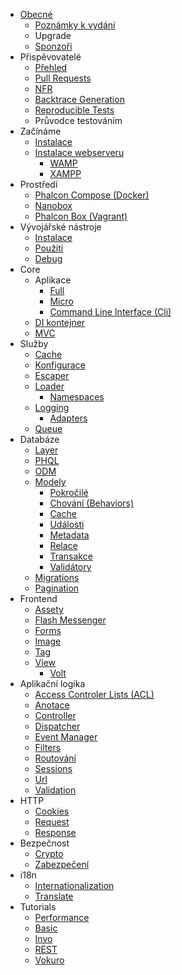 - [Obecné](/[[language]]/[[version]]/introduction) 
    - [Poznámky k vydání](/[[language]]/[[version]]/release-notes)
    - Upgrade
    - [Sponzoři](/[[language]]/[[version]]/sponsors)
- Přispěvovatelé 
    - [Přehled](/[[language]]/[[version]]/contributions)
    - [Pull Requests](/[[language]]/[[version]]/new-pull-request)
    - [NFR](/[[language]]/[[version]]/new-feature-request)
    - [Backtrace Generation](/[[language]]/[[version]]/generating-backtrace)
    - [Reproducible Tests](/[[language]]/[[version]]/reproducible-tests)
    - Průvodce testováním
- Začínáme 
    - [Instalace](/[[language]]/[[version]]/installation)
    - [Instalace webserveru](/[[language]]/[[version]]/webserver-setup) 
        - [WAMP](/[[language]]/[[version]]/webserver-wamp)
        - [XAMPP](/[[language]]/[[version]]/webserver-xampp)
- Prostředí 
    - [Phalcon Compose (Docker)](/[[language]]/[[version]]/environments-docker)
    - [Nanobox](/[[language]]/[[version]]/environments-nanobox)
    - [Phalcon Box (Vagrant)](/[[language]]/[[version]]/environments-vagrant)
- Vývojářské nástroje 
    - [Instalace](/[[language]]/[[version]]/devtools-installation)
    - [Použití](/[[language]]/[[version]]/devtools-usage)
    - [Debug](/[[language]]/[[version]]/debug)
- Core 
    - Aplikace 
        - [Full](/[[language]]/[[version]]/application)
        - [Micro](/[[language]]/[[version]]/application-micro)
        - [Command Line Interface (Cli)](/[[language]]/[[version]]/application-cli)
    - [DI kontejner](/[[language]]/[[version]]/di)
    - [MVC](/[[language]]/[[version]]/mvc)
- Služby 
    - [Cache](/[[language]]/[[version]]/cache)
    - [Konfigurace](/[[language]]/[[version]]/config)
    - [Escaper](/[[language]]/[[version]]/escaper)
    - [Loader](/[[language]]/[[version]]/loader) 
        - [Namespaces](/[[language]]/[[version]]/namespaces)
    - [Logging](/[[language]]/[[version]]/logging) 
        - [Adapters](/[[language]]/[[version]]/logging#usage)
    - [Queue](/[[language]]/[[version]]/queue)
- Databáze 
    - [Layer](/[[language]]/[[version]]/db-layer)
    - [PHQL](/[[language]]/[[version]]/db-phql)
    - [ODM](/[[language]]/[[version]]/db-odm)
    - [Modely](/[[language]]/[[version]]/db-models) 
        - [Pokročilé](/[[language]]/[[version]]/db-models-advanced)
        - [Chování (Behaviors)](/[[language]]/[[version]]/db-models-behaviors)
        - [Cache](/[[language]]/[[version]]/db-models-cache)
        - [Události](/[[language]]/[[version]]/db-models-events)
        - [Metadata](/[[language]]/[[version]]/db-models-metadata)
        - [Relace](/[[language]]/[[version]]/db-models-relationships)
        - [Transakce](/[[language]]/[[version]]/db-models-transactions)
        - [Validátory](/[[language]]/[[version]]/db-models-validators)
    - [Migrations](/[[language]]/[[version]]/db-migrations)
    - [Pagination](/[[language]]/[[version]]/db-pagination)
- Frontend 
    - [Assety](/[[language]]/[[version]]/assets)
    - [Flash Messenger](/[[language]]/[[version]]/flash)
    - [Forms](/[[language]]/[[version]]/forms)
    - [Image](/[[language]]/[[version]]/image)
    - [Tag](/[[language]]/[[version]]/tag)
    - [View](/[[language]]/[[version]]/views) 
        - [Volt](/[[language]]/[[version]]/volt)
- Aplikační logika 
    - [Access Controler Lists (ACL)](/[[language]]/[[version]]/acl)
    - [Anotace](/[[language]]/[[version]]/annotations)
    - [Controller](/[[language]]/[[version]]/controllers)
    - [Dispatcher](/[[language]]/[[version]]/dispatcher)
    - [Event Manager](/[[language]]/[[version]]/events)
    - [Filters](/[[language]]/[[version]]/filter)
    - [Routování](/[[language]]/[[version]]/routing)
    - [Sessions](/[[language]]/[[version]]/session)
    - [Url](/[[language]]/[[version]]/url)
    - [Validation](/[[language]]/[[version]]/validation)
- HTTP 
    - [Cookies](/[[language]]/[[version]]/cookies)
    - [Request](/[[language]]/[[version]]/request)
    - [Response](/[[language]]/[[version]]/response)
- Bezpečnost 
    - [Crypto](/[[language]]/[[version]]/crypt)
    - [Zabezpečení](/[[language]]/[[version]]/security)
- i18n 
    - [Internationalization](/[[language]]/[[version]]/i18n)
    - [Translate](/[[language]]/[[version]]/translate)
- Tutorials 
    - [Performance](/[[language]]/[[version]]/performance)
    - [Basic](/[[language]]/[[version]]/tutorial-base)
    - [Invo](/[[language]]/[[version]]/tutorial-invo)
    - [REST](/[[language]]/[[version]]/tutorial-rest)
    - [Vokuro](/[[language]]/[[version]]/tutorial-vokuro)